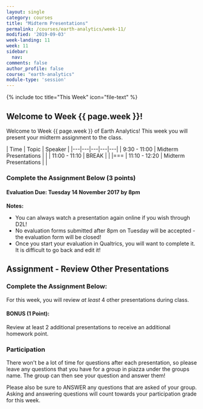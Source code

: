 ```yaml
---
layout: single
category: courses
title: "Midterm Presentations"
permalink: /courses/earth-analytics/week-11/
modified: '2019-09-03'
week-landing: 11
week: 11
sidebar:
  nav:
comments: false
author_profile: false
course: "earth-analytics"
module-type: 'session'
---
```



{% include toc title="This Week" icon="file-text" %}

<div class="notice--info" markdown="1">

## <i class="fa fa-ship" aria-hidden="true"></i> Welcome to Week {{ page.week }}!

Welcome to Week {{ page.week }} of Earth Analytics! This week you will present
your midterm assignment to the class.

</div>

|  Time | Topic   | Speaker   |
|---|---|---|---|---|
| 9:30 - 11:00  | Midterm Presentations |   |
| 11:00 - 11:10  | BREAK |   |
|===
| 11:10 - 12:20  | Midterm Presentations |  |


### Complete the Assignment Below (3 points)

#### Evaluation Due: Tuesday 14 November 2017 by 8pm

**Notes:**

* You can always watch a presentation again online if you wish through D2L!
* No evaluation forms submitted after 8pm on Tuesday will be accepted - the evaluation form will be closed!
* Once you start your evaluation in Qualtrics, you will want to complete it. It is difficult to go back and edit it!

<div class="notice--warning" markdown="1">

## <i class="fa fa-pencil-square-o" aria-hidden="true"></i> Assignment - Review Other Presentations

### Complete the Assignment Below:

For this week, you will review *at least* 4 other presentations during
class. 

#### BONUS (1 Point):
Review at least 2 additional presentations to receive an additional homework point.


### Participation
There won't be a lot of time for questions after each presentation, so please
leave any questions that you have for a group in piazza under the groups name.
The group can then see your question and answer them!

Please also be sure to ANSWER any questions that are asked of your group. Asking
and answering questions will count towards your participation grade for this week.




</div>
